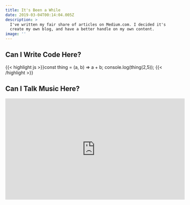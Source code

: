 ```yaml
---
title: It's Been a While
date: 2019-03-04T00:14:04.005Z
description: >
  I've written my fair share of articles on Medium.com. I decided it's time to
  create my own blog, and have a better handle on my own content.
image: ''
---
```

## Can I Write Code Here?

{{< highlight js >}}const thing = (a, b) => a + b;
console.log(thing(2,5));
{{< /highlight >}}

## Can I Talk Music Here?

<iframe width="560" height="315" src="https://www.youtube.com/embed/769dD5caLmE" frameborder="0" allow="accelerometer; autoplay; encrypted-media; gyroscope; picture-in-picture" allowfullscreen></iframe>

